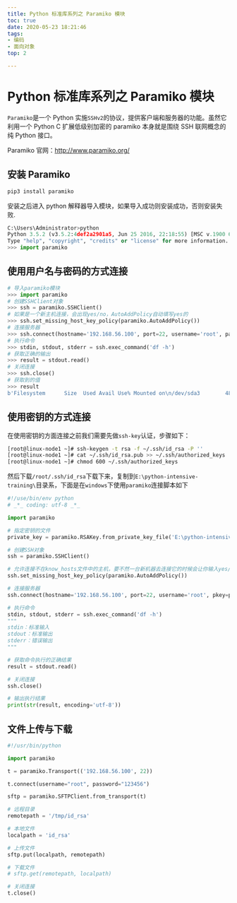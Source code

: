 ```yaml
---
title: Python 标准库系列之 Paramiko 模块
toc: true
date: 2020-05-23 18:21:46
tags:
- 编码
- 面向对象
top: 2

---
```

# Python 标准库系列之 Paramiko 模块

`Paramiko`是一个 Python 实施`SSHv2`的协议，提供客户端和服务器的功能。虽然它利用一个 Python C 扩展低级别加密的 paramiko 本身就是围绕 SSH 联网概念的纯 Python 接口。

Paramiko 官网：http://www.paramiko.org/

## 安装 Paramiko

```bash
pip3 install paramiko
```

安装之后进入 python 解释器导入模块，如果导入成功则安装成功，否则安装失败.

```python
C:\Users\Administrator>python
Python 3.5.2 (v3.5.2:4def2a2901a5, Jun 25 2016, 22:18:55) [MSC v.1900 64 bit (AMD64)] on win32
Type "help", "copyright", "credits" or "license" for more information.
>>> import paramiko
```

##  使用用户名与密码的方式连接

```python
# 导入paramiko模块
>>> import paramiko
# 创建SSHClient对象
>>> ssh = paramiko.SSHClient()
# 如果是一个新主机连接，会出现yes/no，AutoAddPolicy自动填写yes的
>>> ssh.set_missing_host_key_policy(paramiko.AutoAddPolicy())
# 连接服务器
>>> ssh.connect(hostname='192.168.56.100', port=22, username='root', password='123456')
# 执行命令
>>> stdin, stdout, stderr = ssh.exec_command('df -h')
# 获取正确的输出
>>> result = stdout.read()
# 关闭连接
>>> ssh.close()
# 获取到的值
>>> result
b'Filesystem      Size  Used Avail Use% Mounted on\n/dev/sda3        48G  3.3G   45G   7% /\ndevtmpfs        984M     0  984M   0% /dev\ntmpfs           993M     0  993M   0% /dev/shm\ntmpfs           993M  8.9M  984M   1% /run\ntmpfs           993M     0  993M   0% /sys/fs/cgroup\n/dev/sda1       197M  137M   60M  70% /boot\ntmpfs           199M     0  199M   0% /run/user/0\n'
```

## 使用密钥的方式连接

在使用密钥的方面连接之前我们需要先做`ssh-key`认证，步骤如下：

```bash
[root@linux-node1 ~]# ssh-keygen -t rsa -f ~/.ssh/id_rsa -P ''
[root@linux-node1 ~]# cat ~/.ssh/id_rsa.pub >> ~/.ssh/authorized_keys
[root@linux-node1 ~]# chmod 600 ~/.ssh/authorized_keys
```
然后下载`/root/.ssh/id_rsa`下载下来，复制到`E:\python-intensive-training\`目录系，下面是在`windows`下使用`paramiko`连接脚本如下
```python
#!/use/bin/env python
# _*_ coding: utf-8 _*_

import paramiko

# 指定密钥的文件
private_key = paramiko.RSAKey.from_private_key_file('E:\python-intensive-training\id_rsa')

# 创建SSH对象
ssh = paramiko.SSHClient()

# 允许连接不在know_hosts文件中的主机，要不然一台新机器去连接它的时候会让你输入yes/no
ssh.set_missing_host_key_policy(paramiko.AutoAddPolicy())

# 连接服务器
ssh.connect(hostname='192.168.56.100', port=22, username='root', pkey=private_key)

# 执行命令
stdin, stdout, stderr = ssh.exec_command('df -h')
"""
stdin：标准输入
stdout：标准输出
stderr：错误输出
"""

# 获取命令执行的正确结果
result = stdout.read()

# 关闭连接
ssh.close()

# 输出执行结果
print(str(result, encoding='utf-8'))
```

## 文件上传与下载

```python
#!/usr/bin/python

import paramiko

t = paramiko.Transport(('192.168.56.100', 22))

t.connect(username="root", password="123456")

sftp = paramiko.SFTPClient.from_transport(t)

# 远程目录
remotepath = '/tmp/id_rsa'

# 本地文件
localpath = 'id_rsa'

# 上传文件
sftp.put(localpath, remotepath)

# 下载文件
# sftp.get(remotepath, localpath)

# 关闭连接
t.close()
```
